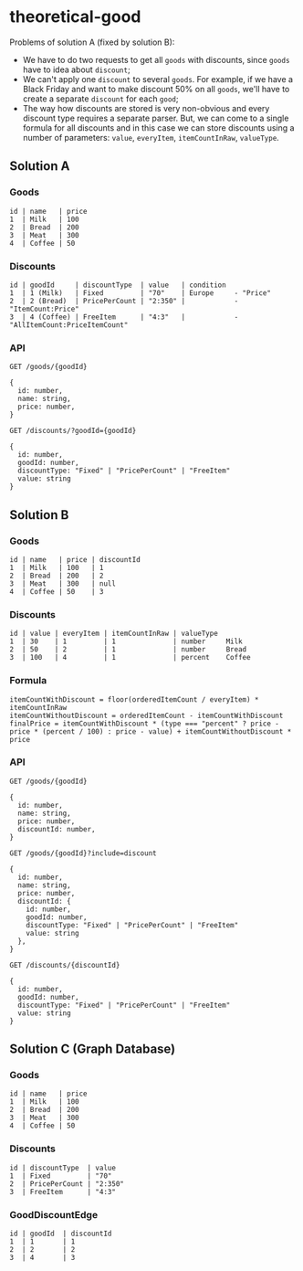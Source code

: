 # theoretical-good

Problems of solution A (fixed by solution B):

- We have to do two requests to get all `goods` with discounts, since `goods` have to idea about `discount`;
- We can't apply one `discount` to several `goods`. For example, if we have a Black Friday and want to
  make discount 50% on all `goods`, we'll have to create a separate `discount` for each `good`;
- The way how discounts are stored is very non-obvious and every discount type requires a separate parser.
  But, we can come to a single formula for all discounts and in this case we can store discounts using a number
  of parameters: `value`, `everyItem`, `itemCountInRaw`, `valueType`.

## Solution A

### Goods

```
id | name   | price
1  | Milk   | 100
2  | Bread  | 200
3  | Meat   | 300
4  | Coffee | 50
```

### Discounts

```
id | goodId     | discountType  | value   | condition
1  | 1 (Milk)   | Fixed         | "70"    | Europe     - "Price"
2  | 2 (Bread)  | PricePerCount | "2:350" |            - "ItemCount:Price"
3  | 4 (Coffee) | FreeItem      | "4:3"   |            - "AllItemCount:PriceItemCount"
```

### API

```
GET /goods/{goodId}

{
  id: number,
  name: string,
  price: number,
}

GET /discounts/?goodId={goodId}

{
  id: number,
  goodId: number,
  discountType: "Fixed" | "PricePerCount" | "FreeItem"
  value: string
}
```

## Solution B

### Goods

```
id | name   | price | discountId
1  | Milk   | 100   | 1
2  | Bread  | 200   | 2
3  | Meat   | 300   | null
4  | Coffee | 50    | 3
```

### Discounts

```
id | value | everyItem | itemCountInRaw | valueType       
1  | 30    | 1         | 1              | number     Milk
2  | 50    | 2         | 1              | number     Bread
3  | 100   | 4         | 1              | percent    Coffee
```

### Formula

```
itemCountWithDiscount = floor(orderedItemCount / everyItem) * itemCountInRaw
itemCountWithoutDiscount = orderedItemCount - itemCountWithDiscount
finalPrice = itemCountWithDiscount * (type === "percent" ? price - price * (percent / 100) : price - value) + itemCountWithoutDiscount * price
```

### API

```
GET /goods/{goodId}

{
  id: number,
  name: string,
  price: number,
  discountId: number,
}

GET /goods/{goodId}?include=discount

{
  id: number,
  name: string,
  price: number,
  discountId: {
    id: number,
    goodId: number,
    discountType: "Fixed" | "PricePerCount" | "FreeItem"
    value: string
  },
}

GET /discounts/{discountId}

{
  id: number,
  goodId: number,
  discountType: "Fixed" | "PricePerCount" | "FreeItem"
  value: string
}
```

## Solution C (Graph Database)

### Goods

```
id | name   | price
1  | Milk   | 100
2  | Bread  | 200
3  | Meat   | 300
4  | Coffee | 50
```

### Discounts

```
id | discountType  | value
1  | Fixed         | "70"
2  | PricePerCount | "2:350"
3  | FreeItem      | "4:3"  
```

### GoodDiscountEdge

```
id | goodId  | discountId
1  | 1       | 1
2  | 2       | 2
3  | 4       | 3
```
